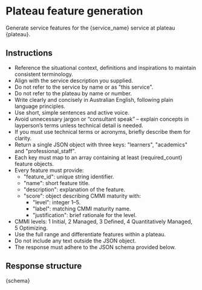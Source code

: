 # Plateau feature generation

Generate service features for the {service_name} service at plateau {plateau}.

## Instructions

- Reference the situational context, definitions and inspirations to maintain consistent terminology.
- Align with the service description you supplied.
- Do not refer to the service by name or as "this service".
- Do not refer to the plateau by name or number.
- Write clearly and concisely in Australian English, following plain language principles.
- Use short, simple sentences and active voice.
- Avoid unnecessary jargon or “consultant speak” – explain concepts in layperson’s terms unless technical detail is needed.
- If you must use technical terms or acronyms, briefly describe them for clarity.
- Return a single JSON object with three keys: "learners", "academics" and "professional_staff".
- Each key must map to an array containing at least {required_count} feature objects.
- Every feature must provide:
    - "feature_id": unique string identifier.
    - "name": short feature title.
    - "description": explanation of the feature.
    - "score": object describing CMMI maturity with:
        - "level": integer 1–5.
        - "label": matching CMMI maturity name.
        - "justification": brief rationale for the level.
- CMMI levels: 1 Initial, 2 Managed, 3 Defined, 4 Quantitatively Managed, 5 Optimizing.
- Use the full range and differentiate features within a plateau.
- Do not include any text outside the JSON object.
- The response must adhere to the JSON schema provided below.

## Response structure

{schema}
